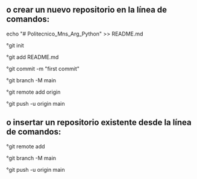  ## o crear un nuevo repositorio en la línea de comandos:
echo "# Politecnico_Mns_Arg_Python" >> README.md

°git init

°git add README.md

°git commit -m "first commit"

°git branch -M main

°git remote add origin 

°git push -u origin main

## o insertar un repositorio existente desde la línea de comandos:

°git remote add 

°git branch -M main

°git push -u origin main
